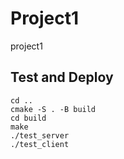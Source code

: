 # Project1
project1

## Test and Deploy
```
cd ..
cmake -S . -B build
cd build
make
./test_server
./test_client
```

